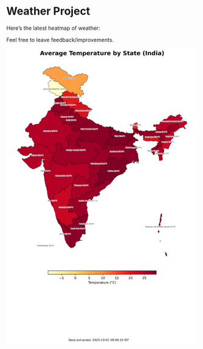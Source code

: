 # Weather Project

Here’s the latest heatmap of weather:

Feel free to leave feedback/improvements.

![India Heatmap](docs/assets/india_heatmap.png?v=DCA05B)

